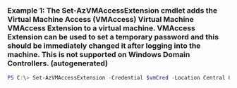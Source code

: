 ### Example 1: The Set-AzVMAccessExtension cmdlet adds the Virtual Machine Access (VMAccess) Virtual Machine VMAccess Extension to a virtual machine. VMAccess Extension can be used to set a temporary password and this should be immediately changed it after logging into the machine. This is not supported on Windows Domain Controllers. (autogenerated)
```powershell
PS C:\> Set-AzVMAccessExtension -Credential $vmCred -Location Central US -Name ContosoTest -ResourceGroupName ResourceGroup11 -TypeHandlerVersion 2.4 -VMName VirtualMachine07
```

